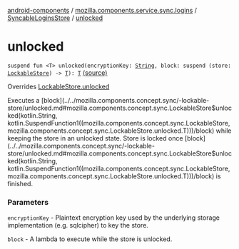 [android-components](../../index.md) / [mozilla.components.service.sync.logins](../index.md) / [SyncableLoginsStore](index.md) / [unlocked](./unlocked.md)

# unlocked

`suspend fun <T> unlocked(encryptionKey: `[`String`](https://kotlinlang.org/api/latest/jvm/stdlib/kotlin/-string/index.html)`, block: suspend (store: `[`LockableStore`](../../mozilla.components.concept.sync/-lockable-store/index.md)`) -> `[`T`](unlocked.md#T)`): `[`T`](unlocked.md#T) [(source)](https://github.com/mozilla-mobile/android-components/blob/master/components/service/sync-logins/src/main/java/mozilla/components/service/sync/logins/AsyncLoginsStorage.kt#L419)

Overrides [LockableStore.unlocked](../../mozilla.components.concept.sync/-lockable-store/unlocked.md)

Executes a [block](../../mozilla.components.concept.sync/-lockable-store/unlocked.md#mozilla.components.concept.sync.LockableStore$unlocked(kotlin.String, kotlin.SuspendFunction1((mozilla.components.concept.sync.LockableStore, mozilla.components.concept.sync.LockableStore.unlocked.T)))/block) while keeping the store in an unlocked state. Store is locked once [block](../../mozilla.components.concept.sync/-lockable-store/unlocked.md#mozilla.components.concept.sync.LockableStore$unlocked(kotlin.String, kotlin.SuspendFunction1((mozilla.components.concept.sync.LockableStore, mozilla.components.concept.sync.LockableStore.unlocked.T)))/block) is finished.

### Parameters

`encryptionKey` - Plaintext encryption key used by the underlying storage implementation (e.g. sqlcipher)
to key the store.

`block` - A lambda to execute while the store is unlocked.